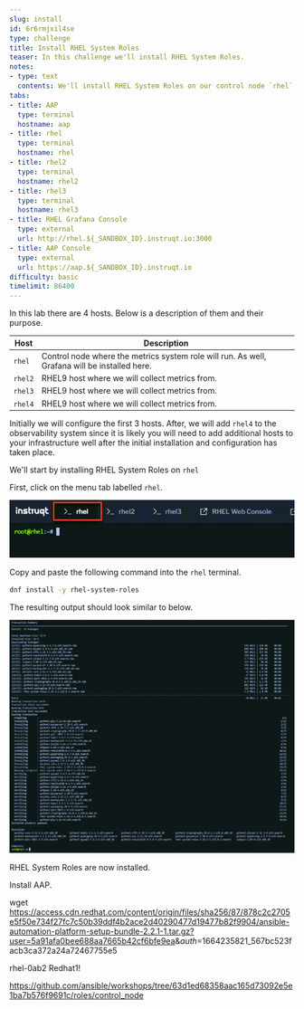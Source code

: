 ```yaml
---
slug: install
id: 6r6rmjxil4se
type: challenge
title: Install RHEL System Roles
teaser: In this challenge we'll install RHEL System Roles.
notes:
- type: text
  contents: We'll install RHEL System Roles on our control node `rhel`.
tabs:
- title: AAP
  type: terminal
  hostname: aap
- title: rhel
  type: terminal
  hostname: rhel
- title: rhel2
  type: terminal
  hostname: rhel2
- title: rhel3
  type: terminal
  hostname: rhel3
- title: RHEL Grafana Console
  type: external
  url: http://rhel.${_SANDBOX_ID}.instruqt.io:3000
- title: AAP Console
  type: external
  url: https://aap.${_SANDBOX_ID}.instruqt.io
difficulty: basic
timelimit: 86400
---
```

In this lab there are 4 hosts. Below is a description of them and their purpose.

| Host | Description |
|------|-----------------------------------------------------|
| `rhel` | Control node where the metrics system role will run. As well, Grafana will be installed here. |
| `rhel2` | RHEL9 host where we will collect metrics from.      |
| `rhel3` | RHEL9 host where we will collect metrics from.      |
| `rhel4` | RHEL9 host where we will collect metrics from.      |

Initially we will configure the first 3 hosts. After, we will add `rhel4` to the observability system since it is likely you will need to add additional hosts to your infrastructure well after the initial installation and configuration has taken place.

We'll start by installing RHEL System Roles on `rhel`

First, click on the menu tab labelled `rhel`.

![rhel tab](../assets/rhel_tab.png)

Copy and paste the following command into the `rhel` terminal.

```bash
dnf install -y rhel-system-roles
```

The resulting output should look similar to below.

![output](../assets/dnf_output.png)

RHEL System Roles are now installed.

Install AAP.

wget <https://access.cdn.redhat.com/content/origin/files/sha256/87/878c2c2705e5f50e734f27fc7c50b39ddf4b2ace2d40290477d19477b82f9904/ansible-automation-platform-setup-bundle-2.2.1-1.tar.gz?user=5a91afa0bee688aa7665b42cf6bfe9ea>&_auth_=1664235821_567bc523facb3ca372a24a72467755e5

rhel-0ab2
Redhat1!

<https://github.com/ansible/workshops/tree/63d1ed68358aac165d73092e5e1ba7b576f9691c/roles/control_node>
